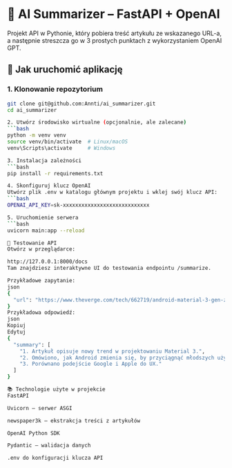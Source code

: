 # 🧠 AI Summarizer – FastAPI + OpenAI

Projekt API w Pythonie, który pobiera treść artykułu ze wskazanego URL-a, a następnie streszcza go w 3 prostych punktach z wykorzystaniem OpenAI GPT.

## 🚀 Jak uruchomić aplikację

### 1. Klonowanie repozytorium
```bash
git clone git@github.com:Annti/ai_summarizer.git
cd ai_summarizer

2. Utwórz środowisko wirtualne (opcjonalnie, ale zalecane)
```bash
python -m venv venv
source venv/bin/activate  # Linux/macOS
venv\Scripts\activate     # Windows

3. Instalacja zależności
```bash
pip install -r requirements.txt

4. Skonfiguruj klucz OpenAI
Utwórz plik .env w katalogu głównym projektu i wklej swój klucz API:
```bash
OPENAI_API_KEY=sk-xxxxxxxxxxxxxxxxxxxxxxxxxxxx

5. Uruchomienie serwera
```bash
uvicorn main:app --reload

🧪 Testowanie API
Otwórz w przeglądarce:

http://127.0.0.1:8000/docs
Tam znajdziesz interaktywne UI do testowania endpointu /summarize.

Przykładowe zapytanie:
json
{
  "url": "https://www.theverge.com/tech/662719/android-material-3-gen-z-iphone"
}
Przykładowa odpowiedź:
json
Kopiuj
Edytuj
{
  "summary": [
    "1. Artykuł opisuje nowy trend w projektowaniu Material 3.",
    "2. Omówiono, jak Android zmienia się, by przyciągnąć młodszych użytkowników.",
    "3. Porównano podejście Google i Apple do UX."
  ]
}

📚 Technologie użyte w projekcie
FastAPI

Uvicorn – serwer ASGI

newspaper3k – ekstrakcja treści z artykułów

OpenAI Python SDK

Pydantic – walidacja danych

.env do konfiguracji klucza API